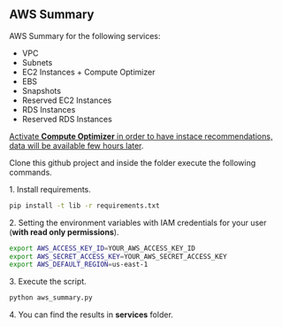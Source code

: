 ## AWS Summary

AWS Summary for the following services:

- VPC
- Subnets
- EC2 Instances + Compute Optimizer
- EBS
- Snapshots
- Reserved EC2 Instances
- RDS Instances
- Reserved RDS Instances

[Activate **Compute Optimizer** in order to have instace recommendations, data will be available few hours later](https://docs.aws.amazon.com/compute-optimizer/latest/ug/getting-started.html#account-opt-in).

Clone this github project and inside the folder execute the following commands.

1\. Install requirements.

``` bash
pip install -t lib -r requirements.txt
```

2\. Setting the environment variables with IAM credentials for your user (**with read only permissions**).

``` bash
export AWS_ACCESS_KEY_ID=YOUR_AWS_ACCESS_KEY_ID
export AWS_SECRET_ACCESS_KEY=YOUR_AWS_SECRET_ACCESS_KEY
export AWS_DEFAULT_REGION=us-east-1
```

3\. Execute the script.

``` bash
python aws_summary.py
```

4\. You can find the results in **services** folder.